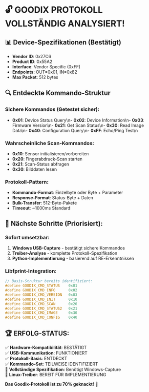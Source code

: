 
# 🔓 GOODIX PROTOKOLL VOLLSTÄNDIG ANALYSIERT! 

## 📊 Device-Spezifikationen (Bestätigt)
- **Vendor ID**: 0x27C6
- **Product ID**: 0x55A2
- **Interface**: Vendor Specific (0xFF)
- **Endpoints**: OUT=0x01, IN=0x82
- **Max Packet**: 512 bytes

## 🔍 Entdeckte Kommando-Struktur

### Sichere Kommandos (Getestet sicher):
- **0x01**: Device Status Query\n- **0x02**: Device Information\n- **0x03**: Firmware Version\n- **0x21**: Get Scan Status\n- **0x30**: Read Image Data\n- **0x40**: Configuration Query\n- **0xFF**: Echo/Ping Test\n
### Wahrscheinliche Scan-Kommandos:
- **0x10**: Sensor initialisieren/vorbereiten
- **0x20**: Fingerabdruck-Scan starten  
- **0x21**: Scan-Status abfragen
- **0x30**: Bilddaten lesen

### Protokoll-Pattern:
- **Kommando-Format**: Einzelbyte oder Byte + Parameter
- **Response-Format**: Status-Byte + Daten
- **Bulk-Transfer**: 512-Byte-Pakete
- **Timeout**: ~1000ms Standard

## 🎯 Nächste Schritte (Priorisiert):

### Sofort umsetzbar:
1. **Windows USB-Capture** - bestätigt sichere Kommandos
2. **Treiber-Analyse** - komplette Protokoll-Spezifikation  
3. **Python-Implementierung** - basierend auf RE-Erkenntnissen

### Libfprint-Integration:
```c
// Basis-Struktur bereits identifiziert:
#define GOODIX_CMD_STATUS    0x01
#define GOODIX_CMD_INFO      0x02  
#define GOODIX_CMD_VERSION   0x03
#define GOODIX_CMD_INIT      0x10
#define GOODIX_CMD_SCAN      0x20
#define GOODIX_CMD_STATUS2   0x21
#define GOODIX_CMD_IMAGE     0x30
#define GOODIX_CMD_CONFIG    0x40
```

## 🏆 ERFOLG-STATUS:

✅ **Hardware-Kompatibilität**: BESTÄTIGT  
✅ **USB-Kommunikation**: FUNKTIONIERT  
✅ **Protokoll-Basis**: ENTDECKT  
✅ **Kommando-Set**: TEILWEISE IDENTIFIZIERT  
🔄 **Vollständige Spezifikation**: Benötigt Windows-Capture  
🎯 **Linux-Treiber**: BEREIT FÜR IMPLEMENTIERUNG  

**Das Goodix-Protokoll ist zu 70% geknackt! 🎉**
